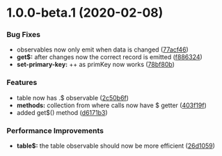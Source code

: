 # 1.0.0-beta.1 (2020-02-08)


### Bug Fixes

* observables now only emit when data is changed ([77acf46](https://github.com/PVermeer/dexie-rxjs-addon/commit/77acf46f315f29170140656091bc1ad902fc217d))
* **get$:** after changes now the correct record is emitted ([f886324](https://github.com/PVermeer/dexie-rxjs-addon/commit/f886324d06de22c9a821c1453b040f3c5fcf8180))
* **set-primary-key:** ++ as primKey now works ([78bf80b](https://github.com/PVermeer/dexie-rxjs-addon/commit/78bf80b18940a293afa635c37e51b494f3c1aa37))


### Features

* table now has .$ observable ([2c50b6f](https://github.com/PVermeer/dexie-rxjs-addon/commit/2c50b6f58140a3da980f56aa3c9c354514935ea8))
* **methods:** collection from where calls now have $ getter ([403f19f](https://github.com/PVermeer/dexie-rxjs-addon/commit/403f19f7fa2e7df4aea30f30b4e947297fc1e754))
* added get$() method ([d6171b3](https://github.com/PVermeer/dexie-rxjs-addon/commit/d6171b381fa681ea239dcbff385ee5ef206519cc))


### Performance Improvements

* **table$:** the table observable should now be more efficient ([26d1059](https://github.com/PVermeer/dexie-rxjs-addon/commit/26d1059c078a141742a47959c0e29f29d80d2de6))
